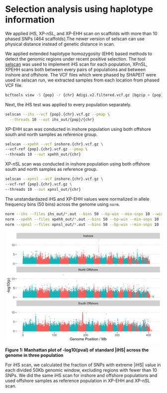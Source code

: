 Selection analysis using haplotype information
================

We applied iHS, XP-nSL, and XP-EHH scan on scaffolds with more than 10
phased SNPs (464 scaffolds).The newer version of selscan can use
physical distance instead of genetic distance in scan.

We applied extended haplotype homozygosity (EHH) based methods to detect
the genomic regions under recent positive selection. The tool
[selscan](https://github.com/szpiech/selscan) was used to implement iHS
scan for each population, XPnSL, XPEHH scans both between every pairs of
populations and between inshore and offshore. The VCF files which were
phased by SHAPEIT were used in selscan run, we extracted samples from
each location from phased VCF file.

``` bash
bcftools view -S {pop} -r {chr} Adigi.v2.filtered.vcf.gz |bgzip > {pop}.{chr}.vcf.gz
```

Next, the iHS test was applied to every population separately.

``` bash
selscan --ihs --vcf {pop}.{chr}.vcf.gz --pmap \
  --threads 10 --out ihs_out/{pop}/{chr}
```

XP-EHH scan was conducted in inshore population using both offshore
south and north samples as reference group.

``` bash
selscan --xpehh --vcf inshore.{chr}.vcf.gz \
--vcf-ref {pop}.{chr}.vcf.gz --pmap \
--threads 10 --out xpehh_out/{chr}
```

XP-nSL scan was conducted in inshore population using both offshore
south and north samples as reference group.

``` bash
selscan --xpnsl --vcf inshore.{chr}.vcf.gz \
--vcf-ref {pop}.{chr}.vcf.gz \
--threads 10 --out xpnsl_out/{chr}
```

The unstandardazed iHS and XP-EHH values were normalized in allele
frequency bins (50 bins) across the genome using `norm`.

``` bash
norm --ihs --files ihs_out/*.out --bins 50 --bp-win --min-snps 10 --winsize 50000
norm --xpehh --files xpehh_out/*.out --bins 50 --bp-win --min-snps 10 --winsize 50000
norm --xpnsl --files xpnsl_out/*.out --bins 50 --bp-win --min-snps 10 --winsize 50000
```

<img src="06.haplotype_selection_analysis_files/figure-gfm/ihs-manhattan-plot-1.png" width="672" style="display: block; margin: auto;" />

**Figure 1: Manhattan plot of -log10(pval) of standard \|iHS\| across
the genome in three population**

For iHS scan, we calculated the fraction of SNPs with extreme \|iHS\|
value in each divided 50Kb genomic window, excluding regions with fewer
than 10 SNPs. We did the same iHS scan for inshore and offshore
populations and used offshore samples as reference population in XP-EHH
and XP-nSL scan.
